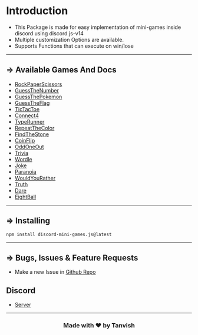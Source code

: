 
# Introduction
- This Package is made for easy implementation of mini-games inside discord using discord.js-v14
- Multiple customization Options are available.
- Supports Functions that can execute on win/lose

---

## => Available Games And Docs
- [RockPaperScissors](./rock-paper-scissors)
- [GuessTheNumber](./guess-the-number)
- [GuessThePokemon](./guess-the-pokemon)
- [GuessTheFlag](./guess-the-flag)
- [TicTacToe](./tic-tac-toe)
- [Connect4](./connect4)
- [TypeRunner](./type-runner)
- [RepeatTheColor](./repeat-the-color)
- [FindTheStone](./find-the-stone)
- [CoinFlip](./coin-flip)
- [OddOneOut](./odd-one-out)
- [Trivia](./trivia)
- [Wordle](./wordle)
- [Joke](./joke)
- [Paranoia](./paranoia)
- [WouldYouRather](./would-you-rather)
- [Truth](./truth)
- [Dare](./dare)
- [EightBall](./8ball)

---

## => Installing 
```
npm install discord-mini-games.js@latest
```

---

## => Bugs, Issues & Feature Requests 

- Make a new Issue in [Github Repo](https://github.com/TanvishGG/Discord-Mini-Games.js)

## Discord
- [Server](https://discord.com/invite/xS8b8jQZZK)

---

### <center>Made with ❤️ by Tanvish </center>
